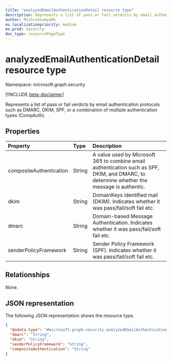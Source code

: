 ```yaml
---
title: "analyzedEmailAuthenticationDetail resource type"
description: Represents a list of pass or fail verdicts by email authentication protocols.
author: MishraSoumyaMS
ms.localizationpriority: medium
ms.prod: security
doc_type: resourcePageType
---
```


# analyzedEmailAuthenticationDetail resource type

Namespace: microsoft.graph.security

[!INCLUDE [beta-disclaimer](../../includes/beta-disclaimer.md)]

Represents a list of pass or fail verdicts by email authentication protocols such as DMARC, DKIM, SPF, or a combination of multiple authentication types (CompAuth).


## Properties
|Property|Type|Description|
|:---|:---|:---|
|compositeAuthentication|String|A value used by Microsoft 365 to combine email authentication such as SPF, DKIM, and DMARC, to determine whether the message is authentic.|
|dkim|String|DomainKeys identified mail (DKIM). Indicates whether it was pass/fail/soft fail etc.|
|dmarc|String|Domain-based Message Authentication. Indicates whether it was pass/fail/soft fail etc.|
|senderPolicyFramework|String|Sender Policy Framework (SPF). Indicates whether it was pass/fail/soft fail etc.|

## Relationships
None.

## JSON representation
The following JSON representation shows the resource type.
<!-- {
  "blockType": "resource",
  "@odata.type": "microsoft.graph.security.analyzedEmailAuthenticationDetail"
}
-->
``` json
{
  "@odata.type": "#microsoft.graph.security.analyzedEmailAuthenticationDetail",
  "dmarc": "String",
  "dkim": "String",
  "senderPolicyFramework": "String",
  "compositeAuthentication": "String"
}
```

